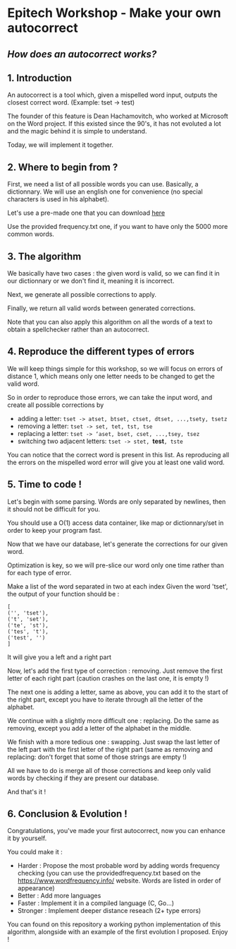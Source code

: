 # Epitech Workshop - Make your own autocorrect
## *How does an autocorrect works?*

## 1. Introduction

An autocorrect is a tool which, given a mispelled word input, outputs the closest correct word. (Example: tset -> test)

The founder of this feature is Dean Hachamovitch, who worked at Microsoft on the Word project. If this existed since the 90's, it has not evoluted a lot and the magic behind it is simple to understand.

Today, we will implement it together. 

## 2. Where to begin from ?

First, we need a list of all possible words you can use. Basically, a dictionnary.
We will use an english one for convenience (no special characters is used in his alphabet).

Let's use a pre-made one that you can download [here](https://github.com/dwyl/english-words/blob/master/words_alpha.txt)

Use the provided frequency.txt one, if you want to have only the 5000 more common words.

## 3. The algorithm

We basically have two cases : the given word is valid, so we can find it in our dictionnary or we don't find it, meaning it is incorrect.

Next, we generate all possible corrections to apply.

Finally, we return all valid words between generated corrections.

Note that you can also apply this algorithm on all the words of a text to obtain a spellchecker rather than an autocorrect.

## 4. Reproduce the different types of errors

We will keep things simple for this workshop, so we will focus on errors of distance 1, which means only one letter needs to be changed to get the valid word.

So in order to reproduce those errors, we can take the input word, and create all possible corrections by
- adding a letter: ```tset -> atset, btset, ctset, dtset, ...,tsety, tsetz```
- removing a letter:  ```tset -> set, tet, tst, tse```
- replacing a letter: ```tset -> ‘aset, bset, cset, ...,tsey, tsez```
- switching two adjacent letters: ```tset -> stet, ```**test**```, tste```

You can notice that the correct word is present in this list. As reproducing all the errors on the mispelled word error will give you at least one valid word.

## 5. Time to code !

Let's begin with some parsing. Words are only separated by newlines, then it should not be difficult for you.

You should use a O(1) access data container, like map or dictionnary/set in order to keep your program fast.

Now that we have our database, let's generate the corrections for our given word.

Optimization is key, so we will pre-slice our word only one time rather than for each type of error.

Make a list of the word separated in two at each index
Given the word 'tset', the output of your function should be :
```
[
('', 'tset'),
('t', 'set'),
('te', 'st'),
('tes', 't'),
('test', '')
]
```

It will give you a left and a right part

Now, let's add the first type of correction : removing. Just remove the first letter of each right part (caution crashes on the last one, it is empty !)

The next one is adding a letter, same as above, you can add it to the start of the right part, except you have to iterate through all the letter of the alphabet.

We continue with a slightly more difficult one : replacing.
Do the same as removing, except you add a letter of the alphabet in the middle.

We finish with a more tedious one : swapping.
Just swap the last letter of the left part with the first letter of the right part (same as removing and replacing: don't forget that some of those strings are empty !)

All we have to do is merge all of those corrections and keep only valid words by checking if they are present our database.

And that's it !

## 6. Conclusion & Evolution !

Congratulations, you've made your first autocorrect, now you can enhance it by yourself.

You could make it :
- Harder : Propose the most probable word by adding words frequency checking (you can use the providedfrequency.txt based on the https://www.wordfrequency.info/ website. Words are listed in order of appearance)
- Better : Add more languages
- Faster : Implement it in a compiled language (C, Go...)
- Stronger : Implement deeper distance reseach (2+ type errors)

You can found on this repository a working python implementation of this algorithm, alongside with an example of the first evolution I proposed. Enjoy !
